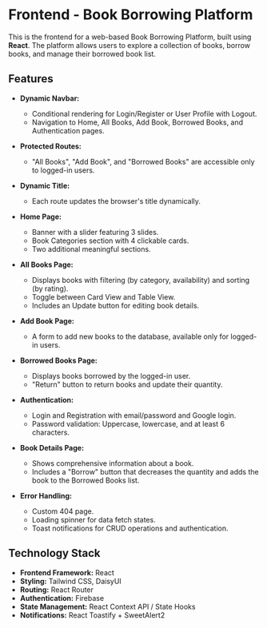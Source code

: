 # Frontend - Book Borrowing Platform

This is the frontend for a web-based Book Borrowing Platform, built using **React**. The platform allows users to explore a collection of books, borrow books, and manage their borrowed book list.

## Features

- **Dynamic Navbar:** 
  - Conditional rendering for Login/Register or User Profile with Logout.
  - Navigation to Home, All Books, Add Book, Borrowed Books, and Authentication pages.
  
- **Protected Routes:** 
  - "All Books", "Add Book", and "Borrowed Books" are accessible only to logged-in users.

- **Dynamic Title:** 
  - Each route updates the browser's title dynamically.

- **Home Page:** 
  - Banner with a slider featuring 3 slides.
  - Book Categories section with 4 clickable cards.
  - Two additional meaningful sections.
  
- **All Books Page:**
  - Displays books with filtering (by category, availability) and sorting (by rating).
  - Toggle between Card View and Table View.
  - Includes an Update button for editing book details.

- **Add Book Page:** 
  - A form to add new books to the database, available only for logged-in users.

- **Borrowed Books Page:**
  - Displays books borrowed by the logged-in user.
  - "Return" button to return books and update their quantity.

- **Authentication:** 
  - Login and Registration with email/password and Google login.
  - Password validation: Uppercase, lowercase, and at least 6 characters.

- **Book Details Page:**
  - Shows comprehensive information about a book.
  - Includes a "Borrow" button that decreases the quantity and adds the book to the Borrowed Books list.

- **Error Handling:**
  - Custom 404 page.
  - Loading spinner for data fetch states.
  - Toast notifications for CRUD operations and authentication.

## Technology Stack

- **Frontend Framework:** React
- **Styling:** Tailwind CSS, DaisyUI
- **Routing:** React Router
- **Authentication:** Firebase
- **State Management:** React Context API / State Hooks
- **Notifications:** React Toastify + SweetAlert2
